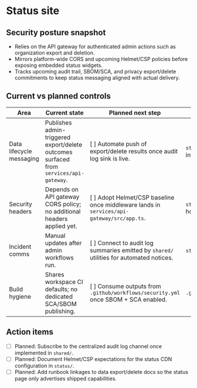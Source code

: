 # Status site

## Security posture snapshot
- Relies on the API gateway for authenticated admin actions such as organization export and deletion.
- Mirrors platform-wide CORS and upcoming Helmet/CSP policies before exposing embedded status widgets.
- Tracks upcoming audit trail, SBOM/SCA, and privacy export/delete commitments to keep status messaging aligned with actual delivery.

## Current vs planned controls
| Area | Current state | Planned next step | Owner |
| --- | --- | --- | --- |
| Data lifecycle messaging | Publishes admin-triggered export/delete outcomes surfaced from `services/api-gateway`. | [ ] Automate push of export/delete results once audit log sink is live. | `status/` (pending integration) |
| Security headers | Depends on API gateway CORS policy; no additional headers applied yet. | [ ] Adopt Helmet/CSP baseline once middleware lands in `services/api-gateway/src/app.ts`. | `status/` static hosting config |
| Incident comms | Manual updates after admin workflows run. | [ ] Connect to audit log summaries emitted by `shared/` utilities for automated notices. | `status/` + `shared/` |
| Build hygiene | Shares workspace CI defaults; no dedicated SCA/SBOM publishing. | [ ] Consume outputs from `.github/workflows/security.yml` once SBOM + SCA enabled. | `.github/workflows/` |

## Action items
- [ ] Planned: Subscribe to the centralized audit log channel once implemented in `shared/`.
- [ ] Planned: Document Helmet/CSP expectations for the status CDN configuration in `status/`.
- [ ] Planned: Add runbook linkages to data export/delete docs so the status page only advertises shipped capabilities.
